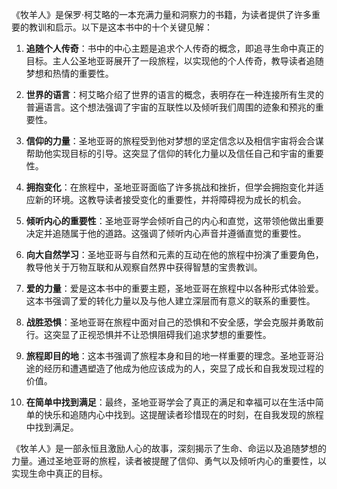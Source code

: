 《牧羊人》是保罗·柯艾略的一本充满力量和洞察力的书籍，为读者提供了许多重要的教训和启示。以下是这本书中的十个关键见解：

1. **追随个人传奇**：书中的中心主题是追求个人传奇的概念，即追寻生命中真正的目标。主人公圣地亚哥展开了一段旅程，以实现他的个人传奇，教导读者追随梦想和热情的重要性。

2. **世界的语言**：柯艾略介绍了世界的语言的概念，表明存在一种连接所有生灵的普遍语言。这个想法强调了宇宙的互联性以及倾听我们周围的迹象和预兆的重要性。

3. **信仰的力量**：圣地亚哥的旅程受到他对梦想的坚定信念以及相信宇宙将会合谋帮助他实现目标的引导。这突显了信仰的转化力量以及信任自己和宇宙的重要性。

4. **拥抱变化**：在旅程中，圣地亚哥面临了许多挑战和挫折，但学会拥抱变化并适应新的环境。这教导读者接受变化的重要性，并将障碍视为成长的机会。

5. **倾听内心的重要性**：圣地亚哥学会倾听自己的内心和直觉，这带领他做出重要决定并追随属于他的道路。这强调了倾听内心声音并遵循直觉的重要性。

6. **向大自然学习**：圣地亚哥与自然和元素的互动在他的旅程中扮演了重要角色，教导他关于万物互联和从观察自然界中获得智慧的宝贵教训。

7. **爱的力量**：爱是这本书中的重要主题，圣地亚哥在旅程中以各种形式体验爱。这本书强调了爱的转化力量以及与他人建立深层而有意义的联系的重要性。

8. **战胜恐惧**：圣地亚哥在旅程中面对自己的恐惧和不安全感，学会克服并勇敢前行。这突显了正视恐惧并不让恐惧阻碍我们追求梦想的重要性。

9. **旅程即目的地**：这本书强调了旅程本身和目的地一样重要的理念。圣地亚哥沿途的经历和遭遇塑造了他成为他应该成为的人，突显了成长和自我发现过程的价值。

10. **在简单中找到满足**：最终，圣地亚哥学会了真正的满足和幸福可以在生活中简单的快乐和追随内心中找到。这提醒读者珍惜现在的时刻，在自我发现的旅程中找到满足。

《牧羊人》是一部永恒且激励人心的故事，深刻揭示了生命、命运以及追随梦想的力量。通过圣地亚哥的旅程，读者被提醒了信仰、勇气以及倾听内心的重要性，以实现生命中真正的目标。